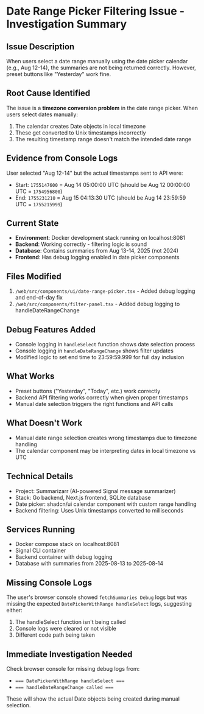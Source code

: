 # Date Range Picker Filtering Issue - Investigation Summary

## Issue Description
When users select a date range manually using the date picker calendar (e.g., Aug 12-14), the summaries are not being returned correctly. However, preset buttons like "Yesterday" work fine.

## Root Cause Identified
The issue is a **timezone conversion problem** in the date range picker. When users select dates manually:

1. The calendar creates Date objects in local timezone
2. These get converted to Unix timestamps incorrectly
3. The resulting timestamp range doesn't match the intended date range

## Evidence from Console Logs
User selected "Aug 12-14" but the actual timestamps sent to API were:
- Start: `1755147600` = Aug 14 05:00:00 UTC (should be Aug 12 00:00:00 UTC = `1754956800`)
- End: `1755231210` = Aug 15 04:13:30 UTC (should be Aug 14 23:59:59 UTC = `1755215999`)

## Current State
- **Environment**: Docker development stack running on localhost:8081
- **Backend**: Working correctly - filtering logic is sound
- **Database**: Contains summaries from Aug 13-14, 2025 (not 2024)
- **Frontend**: Has debug logging enabled in date picker components

## Files Modified
1. `/web/src/components/ui/date-range-picker.tsx` - Added debug logging and end-of-day fix
2. `/web/src/components/filter-panel.tsx` - Added debug logging to handleDateRangeChange

## Debug Features Added
- Console logging in `handleSelect` function shows date selection process
- Console logging in `handleDateRangeChange` shows filter updates
- Modified logic to set end time to 23:59:59.999 for full day inclusion

## What Works
- Preset buttons ("Yesterday", "Today", etc.) work correctly
- Backend API filtering works correctly when given proper timestamps
- Manual date selection triggers the right functions and API calls

## What Doesn't Work
- Manual date range selection creates wrong timestamps due to timezone handling
- The calendar component may be interpreting dates in local timezone vs UTC

## Technical Details
- Project: Summarizarr (AI-powered Signal message summarizer)
- Stack: Go backend, Next.js frontend, SQLite database
- Date picker: shadcn/ui calendar component with custom range handling
- Backend filtering: Uses Unix timestamps converted to milliseconds

## Services Running
- Docker compose stack on localhost:8081
- Signal CLI container
- Backend container with debug logging
- Database with summaries from 2025-08-13 to 2025-08-14

## Missing Console Logs
The user's browser console showed `fetchSummaries Debug` logs but was missing the expected `DatePickerWithRange handleSelect` logs, suggesting either:
1. The handleSelect function isn't being called
2. Console logs were cleared or not visible
3. Different code path being taken

## Immediate Investigation Needed
Check browser console for missing debug logs from:
- `=== DatePickerWithRange handleSelect ===`
- `=== handleDateRangeChange called ===`

These will show the actual Date objects being created during manual selection.